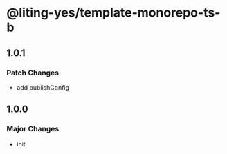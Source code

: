 # @liting-yes/template-monorepo-ts-b

## 1.0.1

### Patch Changes

- add publishConfig

## 1.0.0

### Major Changes

- init
